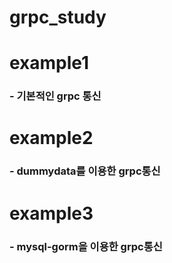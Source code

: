 # grpc_study


# example1

### - 기본적인 grpc 통신


# example2

### - dummydata를 이용한 grpc통신


# example3

### - mysql-gorm을 이용한 grpc통신
